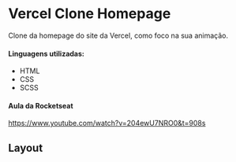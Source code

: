 # Vercel Clone Homepage

Clone da homepage do site da Vercel, como foco na sua animação.

#### Linguagens utilizadas:
- HTML
- CSS
- SCSS

#### Aula da Rocketseat
https://www.youtube.com/watch?v=204ewU7NRO0&t=908s

## Layout
